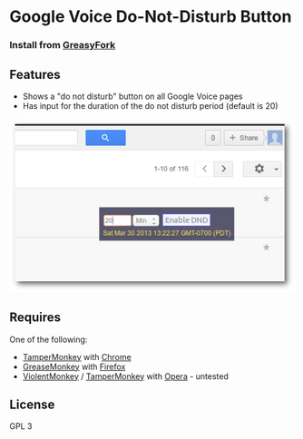 Google Voice Do-Not-Disturb Button
===================================

### Install from [GreasyFork](https://greasyfork.org/en/scripts/11292-gvoice-dnd)

Features
--------
- Shows a "do not disturb" button on all Google Voice pages
- Has input for the duration of the do not disturb period (default is 20)

![GVoice DND Screenshot - changing duration](gvoice-dnd-0.5-onclick-ne-ds.png)

Requires
--------
One of the following:
- [TamperMonkey](https://chrome.google.com/webstore/detail/tampermonkey/dhdgffkkebhmkfjojejmpbldmpobfkfo?hl=en) with [Chrome](https://www.google.com/chrome/browser/)
- [GreaseMonkey](https://addons.mozilla.org/en-US/firefox/addon/greasemonkey/) with [Firefox](https://www.mozilla.org/firefox)
- [ViolentMonkey](https://addons.opera.com/en/extensions/details/violent-monkey/) / [TamperMonkey](https://addons.opera.com/en/extensions/details/tampermonkey-beta/?display=en) with [Opera](http://www.opera.com/) - untested

License
-------
GPL 3
